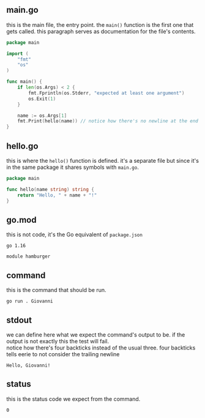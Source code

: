 ## main.go
this is the main file, the entry point. the `main()` function is the first one that gets called. this paragraph serves as documentation for the file's contents.  

```go
package main

import (
    "fmt"
    "os"
)

func main() {
    if len(os.Args) < 2 {
        fmt.Fprintln(os.Stderr, "expected at least one argument")
        os.Exit(1)
    }

    name := os.Args[1]
    fmt.Print(hello(name)) // notice how there's no newline at the end
}
```

## hello.go
this is where the `hello()` function is defined. it's a separate file but since it's in the same package it shares symbols with `main.go`.  
```go
package main

func hello(name string) string {
    return "Hello, " + name + "!"
}
```

## go.mod
this is not code, it's the Go equivalent of `package.json`  
```
go 1.16

module hamburger
```


## command
this is the command that should be run.  
```
go run . Giovanni
```

## stdout
we can define here what we expect the command's output to be. if the output is not exactly this the test will fail.  
notice how there's four backticks instead of the usual three. four backticks tells eerie to not consider the trailing newline
````
Hello, Giovanni!
````

## status
this is the status code we expect from the command.  
```
0
```